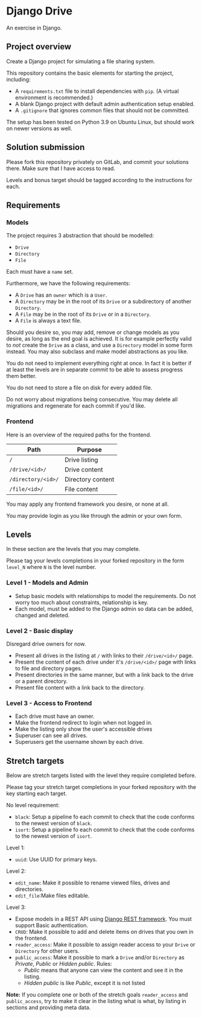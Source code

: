 # Django Drive

An exercise in Django.

## Project overview

Create a Django project for simulating a file sharing system.

This repository contains the basic elements for starting the project, including:

- A `requirements.txt` file to install dependencies with `pip`. (A virtual environment is recommended.)
- A blank Django project with default admin authentication setup enabled.
- A `.gitignore` that ignores common files that should not be committed.

The setup has been tested on Python 3.9 on Ubuntu Linux, but should work on newer versions as well.

## Solution submission

Please fork this repository privately on GitLab, and commit your solutions there.
Make sure that I have access to read.

Levels and bonus target should be tagged according to the instructions for each.

## Requirements

### Models

The project requires 3 abstraction that should be modelled:

- `Drive`
- `Directory`
- `File`

Each must have a `name` set.

Furthermore, we have the following requirements:

- A `Drive` has an `owner` which is a `User`.
- A `Directory` may be in the root of its `Drive` or a subdirectory of another `Directory`.
- A `File` may be in the root of its `Drive` or in a `Directory`.
- A `File` is always a text file.

Should you desire so, you may add, remove or change models as you desire, as long as the end goal is achieved.
It is for example perfectly valid to _not_ create the `Drive` as a class, and use a `Directory` model in some form instead.
You may also subclass and make model abstractions as you like.

You do not need to implement everything right at once. In fact it is better if at least the levels are in separate commit to be able to assess progress them better.

You do not need to store a file on disk for every added file.

Do not worry about migrations being consecutive. You may delete all migrations and regenerate for each commit if you'd like.

### Frontend

Here is an overview of the required paths for the frontend.

| Path               | Purpose           |
| ------------------ | ----------------- |
| `/`                | Drive listing     |
| `/drive/<id>/`     | Drive content     |
| `/directory/<id>/` | Directory content |
| `/file/<id>/`      | File content      |

You may apply any frontend framework you desire, or none at all.

You may provide login as you like through the admin or your own form.

## Levels

In these section are the levels that you may complete.

Please tag your levels completions in your forked repository in the form `level_N` where `N` is the level number.

### Level 1 - Models and Admin

- Setup basic models with relationships to model the requirements. Do not worry too much about constraints, relationship is key.
- Each model, must be added to the Django admin so data can be added, changed and deleted.

### Level 2 - Basic display

Disregard drive owners for now.

- Present all drives in the listing at `/` with links to their `/drive/<id>/` page.
- Present the content of each drive under it's `/drive/<id>/` page with links to file and directory pages.
- Present directories in the same manner, but with a link back to the drive or a parent directory.
- Present file content with a link back to the directory.

### Level 3 - Access to Frontend

- Each drive must have an owner.
- Make the frontend redirect to login when not logged in.
- Make the listing only show the user's accessible drives
- Superuser can see all drives.
- Superusers get the username shown by each drive.

## Stretch targets

Below are stretch targets listed with the level they require completed before.

Please tag your stretch target completions in your forked repository with the key starting each target.

No level requirement:

- `black`: Setup a pipeline fo each commit to check that the code conforms to the newest version of `black`.
- `isort`: Setup a pipeline fo each commit to check that the code conforms to the newest version of `isort`.

Level 1:

- `uuid`: Use UUID for primary keys.

Level 2:

- `edit_name`: Make it possible to rename viewed files, drives and directories.
- `edit_file`:Make files editable.

Level 3:

- Expose models in a REST API using [Django REST framework](https://www.django-rest-framework.org/). You must support Basic authentication.
- `CRUD`: Make it possible to add and delete items on drives that you own in the frontend.
- `reader_access`: Make it possible to assign reader access to your `Drive` or `Directory` for other users.
- `public_access`: Make it possible to mark a `Drive` and/or `Directory` as _Private_, _Public_ or _Hidden public_.
  Rules:
  - _Public_ means that anyone can view the content and see it in the listing.
  - _Hidden public_ is like _Public_, except it is not listed

**Note:** If you complete one or both of the stretch goals `reader_access` and `public_access`, try to make it clear in the listing what is what, by listing in sections and providing meta data.
